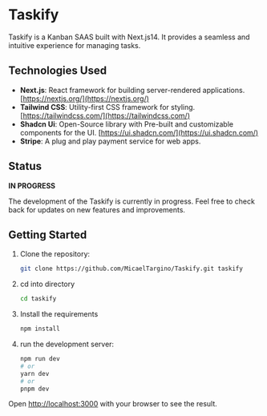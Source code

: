 # Taskify

Taskify is a Kanban SAAS built with Next.js14. It provides a seamless and intuitive experience for managing tasks.

## Technologies Used

- **Next.js**: React framework for building server-rendered applications. [https://nextjs.org/](https://nextjs.org/)
- **Tailwind CSS**: Utility-first CSS framework for styling. [https://tailwindcss.com/](https://tailwindcss.com/)
- **Shadcn Ui**: Open-Source library with Pre-built and customizable components for the UI. [https://ui.shadcn.com/](https://ui.shadcn.com/)
- **Stripe**: A plug and play payment service for web apps.

  
## Status
**IN PROGRESS**

The development of the Taskify is currently in progress. Feel free to check back for updates on new features and improvements.

## Getting Started

1. Clone the repository:

   ```bash
   git clone https://github.com/MicaelTargino/Taskify.git taskify

2. cd into directory 

   ```bash
   cd taskify

4. Install the requirements 

   ```bash
   npm install 

5. run the development server:

     ```bash
     npm run dev
     # or
     yarn dev
     # or
     pnpm dev
     ```

Open [http://localhost:3000](http://localhost:3000) with your browser to see the result.

